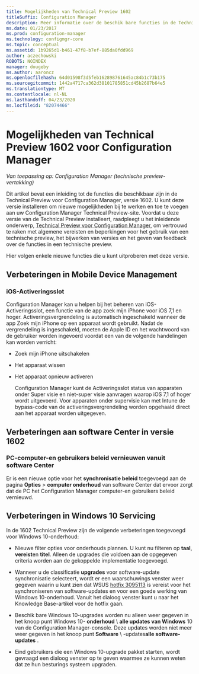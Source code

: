 ```yaml
---
title: Mogelijkheden van Technical Preview 1602
titleSuffix: Configuration Manager
description: Meer informatie over de beschik bare functies in de Technical Preview voor Configuration Manager, versie 1602.
ms.date: 01/23/2017
ms.prod: configuration-manager
ms.technology: configmgr-core
ms.topic: conceptual
ms.assetid: 1b9265d1-b461-47f8-b7ef-885da0fdd969
author: aczechowski
ROBOTS: NOINDEX
manager: dougeby
ms.author: aaroncz
ms.openlocfilehash: 64d01598f3d5feb162898761645ac84b1c73b175
ms.sourcegitcommit: 1442a4717ca362d38101785851cd45b2687b64e5
ms.translationtype: MT
ms.contentlocale: nl-NL
ms.lasthandoff: 04/23/2020
ms.locfileid: "82074466"
---
```

# <a name="capabilities-in-technical-preview-1602-for-configuration-manager"></a>Mogelijkheden van Technical Preview 1602 voor Configuration Manager

*Van toepassing op: Configuration Manager (technische preview-vertakking)*

Dit artikel bevat een inleiding tot de functies die beschikbaar zijn in de Technical Preview voor Configuration Manager, versie 1602. U kunt deze versie installeren om nieuwe mogelijkheden bij te werken en toe te voegen aan uw Configuration Manager Technical Preview-site. Voordat u deze versie van de Technical Preview installeert, raadpleegt u het inleidende onderwerp, [Technical Preview voor Configuration Manager](../../core/get-started/technical-preview.md), om vertrouwd te raken met algemene vereisten en beperkingen voor het gebruik van een technische preview, het bijwerken van versies en het geven van feedback over de functies in een technische preview.  

 Hier volgen enkele nieuwe functies die u kunt uitproberen met deze versie.  

##  <a name="improvements-to-mobile-device-management"></a><a name="BKMK_MDM"></a>Verbeteringen in Mobile Device Management  

### <a name="ios-activation-lock"></a>iOS-Activeringsslot  
 Configuration Manager kan u helpen bij het beheren van iOS-Activeringsslot, een functie van de app zoek mijn iPhone voor iOS 7,1 en hoger. Activeringsvergrendeling is automatisch ingeschakeld wanneer de app Zoek mijn iPhone op een apparaat wordt gebruikt. Nadat de vergrendeling is ingeschakeld, moeten de Apple ID en het wachtwoord van de gebruiker worden ingevoerd voordat een van de volgende handelingen kan worden verricht:  

- Zoek mijn iPhone uitschakelen  

- Het apparaat wissen  

- Het apparaat opnieuw activeren  

  Configuration Manager kunt de Activeringsslot status van apparaten onder Super visie en niet-super visie aanvragen waarop iOS 7,1 of hoger wordt uitgevoerd. Voor apparaten onder supervisie kan met Intune de bypass-code van de activeringsvergrendeling worden opgehaald direct aan het apparaat worden uitgegeven.  

##  <a name="improvements-to-software-center-in-version-1602"></a><a name="BKMK_SC1601"></a>Verbeteringen aan software Center in versie 1602  

### <a name="refresh-pc-machine-and-user-policy-from-software-center"></a>PC-computer-en gebruikers beleid vernieuwen vanuit software Center  
 Er is een nieuwe optie voor het **synchronisatie beleid** toegevoegd aan de pagina **Opties** > **computer onderhoud** van software Center dat ervoor zorgt dat de PC het Configuration Manager computer-en gebruikers beleid vernieuwd.  

##  <a name="improvements-to-windows-10-servicing"></a><a name="BKMK_Win10Servicing"></a>Verbeteringen in Windows 10 Servicing  
 In de 1602 Technical Preview zijn de volgende verbeteringen toegevoegd voor Windows 10-onderhoud:  

-   Nieuwe filter opties voor onderhouds plannen.  U kunt nu filteren op **taal**, **vereist**en **titel**. Alleen de upgrades die voldoen aan de opgegeven criteria worden aan de gekoppelde implementatie toegevoegd.  

-   Wanneer u de classificatie **upgrades** voor software-update synchronisatie selecteert, wordt er een waarschuwings venster weer gegeven waarin u kunt zien dat WSUS [hotfix 3095113](https://support.microsoft.com/kb/3095113) is vereist voor het synchroniseren van software-updates en voor een goede werking van Windows 10-onderhoud.  Vanuit het dialoog venster kunt u naar het Knowledge Base-artikel voor de hotfix gaan.  

-   Beschik bare Windows 10-upgrades worden nu alleen weer gegeven in het knoop punt Windows 10- **onderhoud** \ **alle updates van Windows** 10 van de Configuration Manager-console. Deze updates worden niet meer weer gegeven in het knoop punt **Software** \ -updates**alle software-updates** .  

-   Eind gebruikers die een Windows 10-upgrade pakket starten, wordt gevraagd een dialoog venster op te geven waarmee ze kunnen weten dat ze hun besturings systeem upgraden.  

